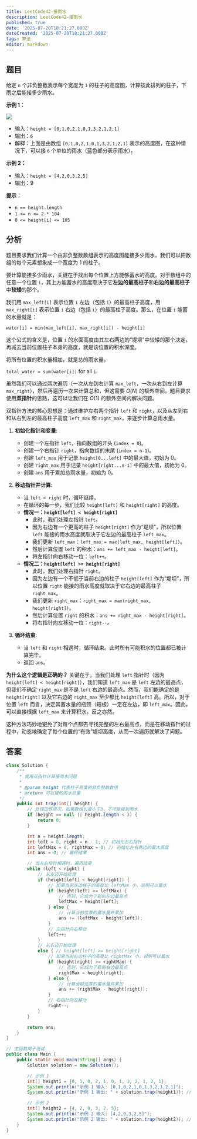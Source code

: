 ```yaml
---
title: LeetCode42-接雨水
description: LeetCode42-接雨水
published: true
date: '2025-07-20T18:21:27.000Z'
dateCreated: '2025-07-20T18:21:27.000Z'
tags: 算法
editor: markdown
---
```


## 题目

给定 `n` 个非负整数表示每个宽度为 `1` 的柱子的高度图，计算按此排列的柱子，下雨之后能接多少雨水。

**示例 1：**

![](https://lbs-images.oss-cn-shanghai.aliyuncs.com/20250720181923443.png)

- 输入：`height = [0,1,0,2,1,0,1,3,2,1,2,1]`
- 输出：`6`
- 解释：上面是由数组 `[0,1,0,2,1,0,1,3,2,1,2,1]` 表示的高度图，在这种情况下，可以接 `6` 个单位的雨水（蓝色部分表示雨水）。

**示例 2：**

- 输入：`height = [4,2,0,3,2,5]`
- 输出：9

**提示：**

- `n == height.length`
- `1 <= n <= 2 * 104`
- `0 <= height[i] <= 105`

## 分析

题目要求我们计算一个由非负整数数组表示的高度图能接多少雨水。我们可以把数组的每个元素想象成一个宽度为 1 的柱子。

要计算能接多少雨水，关键在于找出每个位置上方能够蓄水的高度。对于数组中的任意一个位置 `i`，其上方能蓄水的高度取决于它**左边的最高柱子**和**右边的最高柱子**中**较矮**的那个。

我们用 `max_left[i]` 表示位置 `i` 左边（包括 `i`）的最高柱子高度，用 `max_right[i]` 表示位置 `i` 右边（包括 `i`）的最高柱子高度。那么，在位置 `i` 能蓄的水量就是：

`water[i] = min(max_left[i], max_right[i]) - height[i]`

这个公式的含义是，位置 `i` 的水面高度由其左右两边的“堤坝”中较矮的那个决定，再减去当前位置柱子本身的高度，就是该位置的积水深度。

将所有位置的积水量相加，就是总的雨水量。

`total_water = sum(water[i])` for all `i`.

虽然我们可以通过两次遍历（一次从左到右计算 `max_left`，一次从右到左计算 `max_right`），然后再遍历一次来计算总和，但这需要 $O(N)$ 的额外空间。题目要求使用**双指针**的思路，这可以让我们在 $O(1)$ 的额外空间内解决问题。

双指针方法的核心思想是：通过维护左右两个指针 `left` 和 `right`，以及从左到右和从右到左的最高柱子高度 `left_max` 和 `right_max`，来逐步计算总雨水量。

1.  **初始化指针和变量**:

    * 创建一个左指针 `left`，指向数组的开头 (`index = 0`)。
    * 创建一个右指针 `right`，指向数组的末尾 (`index = n-1`)。
    * 创建 `left_max` 用于记录 `height[0...left]` 中的最大值，初始为 0。
    * 创建 `right_max` 用于记录 `height[right...n-1]` 中的最大值，初始为 0。
    * 创建 `ans` 用于累加总雨水量，初始为 0。

2.  **移动指针并计算**:

    * 当 `left < right` 时，循环继续。
    * 在循环的每一步，我们比较 `height[left]` 和 `height[right]` 的高度。
    * **情况一：`height[left] < height[right]`**
        * 此时，我们处理左指针 `left`。
        * 因为右边有一个更高的柱子 `height[right]` 作为“堤坝”，所以位置 `left` 能接的雨水高度就取决于它左边的最高柱子 `left_max`。
        * 我们更新 `left_max`：`left_max = max(left_max, height[left])`。
        * 然后计算位置 `left` 的积水：`ans += left_max - height[left]`。
        * 将左指针向右移动一位：`left++`。
    * **情况二：`height[left] >= height[right]`**
        * 此时，我们处理右指针 `right`。
        * 因为左边有一个不低于当前右边的柱子 `height[left]` 作为“堤坝”，所以位置 `right` 能接的雨水高度就取决于它右边的最高柱子 `right_max`。
        * 我们更新 `right_max`：`right_max = max(right_max, height[right])`。
        * 然后计算位置 `right` 的积水：`ans += right_max - height[right]`。
        * 将右指针向左移动一位：`right--`。

3.  **循环结束**:

    * 当 `left` 和 `right` 相遇时，循环结束。此时所有可能积水的位置都已被计算完毕。
    * 返回 `ans`。

**为什么这个逻辑是正确的？**
关键在于，当我们处理 `left` 指针时（因为 `height[left] < height[right]`），我们知道 `left_max` 是 `left` 左边的最高点，但我们不确定 `right_max` 是不是 `left` 右边的最高点。然而，我们能确定的是 `height[right]` 以及它右边的 `right_max` 至少都比 `height[left]` 高。所以，对于位置 `left` 而言，决定其蓄水量的瓶颈（短板）一定在左边，即 `left_max`。因此，可以直接根据 `left_max` 来计算积水。反之亦然。

这种方法巧妙地避免了对每个点都去寻找完整的左右最高点，而是在移动指针的过程中，动态地确定了每个位置的“有效”堤坝高度，从而一次遍历就解决了问题。

## 答案

```java
class Solution {
    /**
     * 使用双指针计算接雨水问题
     *
     * @param height 代表柱子高度的非负整数数组
     * @return 可以接的雨水总量
     */
    public int trap(int[] height) {
        // 处理边界情况，如果数组长度小于3，不可能接到雨水
        if (height == null || height.length < 3) {
            return 0;
        }

        int n = height.length;
        int left = 0, right = n - 1; // 初始化左右指针
        int leftMax = 0, rightMax = 0; // 初始化左右两边的最大高度
        int ans = 0; // 最终结果

        // 当左右指针相遇时，遍历结束
        while (left < right) {
            // 从左边开始处理
            if (height[left] < height[right]) {
                // 如果当前左边柱子的高度比 leftMax 小，说明可以蓄水
                if (height[left] >= leftMax) {
                    // 否则，它成为了新的左边最高点
                    leftMax = height[left];
                } else {
                    // 计算当前位置的蓄水量并累加
                    ans += (leftMax - height[left]);
                }
                // 左指针向右移动
                left++;
            }
            // 从右边开始处理
            else { // height[left] >= height[right]
                // 如果当前右边柱子的高度比 rightMax 小，说明可以蓄水
                if (height[right] >= rightMax) {
                    // 否则，它成为了新的右边最高点
                    rightMax = height[right];
                } else {
                    // 计算当前位置的蓄水量并累加
                    ans += (rightMax - height[right]);
                }
                // 右指针向左移动
                right--;
            }
        }

        return ans;
    }
}

// 主函数用于测试
public class Main {
    public static void main(String[] args) {
        Solution solution = new Solution();

        // 示例 1
        int[] height1 = {0, 1, 0, 2, 1, 0, 1, 3, 2, 1, 2, 1};
        System.out.println("示例 1 输入: [0,1,0,2,1,0,1,3,2,1,2,1]");
        System.out.println("示例 1 输出: " + solution.trap(height1)); // 应该输出 6

        // 示例 2
        int[] height2 = {4, 2, 0, 3, 2, 5};
        System.out.println("示例 2 输入: [4,2,0,3,2,5]");
        System.out.println("示例 2 输出: " + solution.trap(height2)); // 应该输出 9
    }
}
```